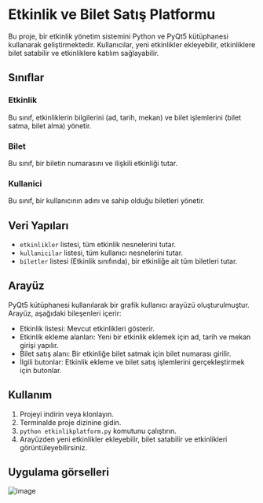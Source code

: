 # Etkinlik ve Bilet Satış Platformu

Bu proje, bir etkinlik yönetim sistemini Python ve PyQt5 kütüphanesi kullanarak geliştirmektedir. Kullanıcılar, yeni etkinlikler ekleyebilir, etkinliklere bilet satabilir ve etkinliklere katılım sağlayabilir.

## Sınıflar

### Etkinlik

Bu sınıf, etkinliklerin bilgilerini (ad, tarih, mekan) ve bilet işlemlerini (bilet satma, bilet alma) yönetir.

### Bilet

Bu sınıf, bir biletin numarasını ve ilişkili etkinliği tutar.

### Kullanici

Bu sınıf, bir kullanıcının adını ve sahip olduğu biletleri yönetir.

## Veri Yapıları

- `etkinlikler` listesi, tüm etkinlik nesnelerini tutar.
- `kullanicilar` listesi, tüm kullanıcı nesnelerini tutar.
- `biletler` listesi (Etkinlik sınıfında), bir etkinliğe ait tüm biletleri tutar.

## Arayüz

PyQt5 kütüphanesi kullanılarak bir grafik kullanıcı arayüzü oluşturulmuştur. Arayüz, aşağıdaki bileşenleri içerir:

- Etkinlik listesi: Mevcut etkinlikleri gösterir.
- Etkinlik ekleme alanları: Yeni bir etkinlik eklemek için ad, tarih ve mekan girişi yapılır.
- Bilet satış alanı: Bir etkinliğe bilet satmak için bilet numarası girilir.
- İlgili butonlar: Etkinlik ekleme ve bilet satış işlemlerini gerçekleştirmek için butonlar.

## Kullanım

1. Projeyi indirin veya klonlayın.
2. Terminalde proje dizinine gidin.
3. `python etkinlikplatform.py` komutunu çalıştırın.
4. Arayüzden yeni etkinlikler ekleyebilir, bilet satabilir ve etkinlikleri görüntüleyebilirsiniz.

## Uygulama görselleri

![image](https://github.com/numyy/Python-pyqt5-Projeleri/assets/148050750/91440049-b6ca-4cba-aa78-d65e0d8b56d5)

